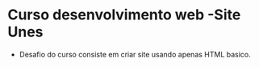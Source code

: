 # Curso desenvolvimento web -Site Unes

- Desafio do curso consiste em criar site usando apenas HTML basico.


